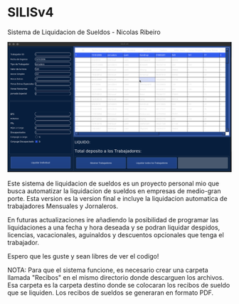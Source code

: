 # SILISv4
Sistema de Liquidacion de Sueldos - Nicolas Ribeiro

<img src="/img/silis.png" alt="SILIS"/>

Este sistema de liquidacion de sueldos es un proyecto personal mio que busca automatizar la liquidacion de sueldos en empresas de medio-gran porte. Esta version es la version final e incluye la liquidacion automatica de trabajadores Mensuales y Jornaleros. 

En futuras actualizaciones ire añadiendo la posibilidad de programar las liquidaciones a una fecha y hora deseada y se podran liquidar despidos, licencias, vacacionales, aguinaldos y descuentos opcionales que tenga el trabajador.

Espero que les guste y sean libres de ver el codigo!

NOTA: Para que el sistema funcione, es necesario crear una carpeta llamada "Recibos" en el mismo directorio donde descarguen los archivos. Esa carpeta es la carpeta destino donde se colocaran los recibos de sueldo que se liquiden. Los recibos de sueldos se generaran en formato PDF.
